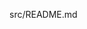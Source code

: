 src/README.md
<!-- Follow-up commit 08/05/2025 16:52:44 -->

<!-- v1.0.3 bump 08/05/2025 18:52:20 -->

<!-- v1.0.3 bump 08/05/2025 19:04:23 -->

<!-- v1.0.3 bump 08/05/2025 19:13:46 -->

<!-- Pull Shark auto-badge 08/05/2025 19:45:46 -->

<!-- badge test 1 -->
